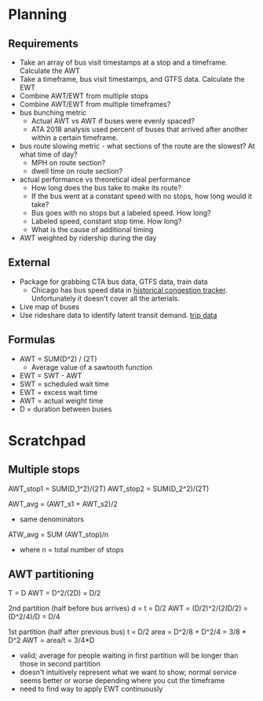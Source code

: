 # Planning
## Requirements
* Take an array of bus visit timestamps at a stop and a timeframe. Calculate the AWT
* Take a timeframe, bus visit timestamps, and GTFS data. Calculate the EWT
* Combine AWT/EWT from multiple stops
* Combine AWT/EWT from multiple timeframes?
* bus bunching metric
    * Actual AWT vs AWT if buses were evenly spaced?
    * ATA 2018 analysis used percent of buses that arrived after another within a certain timeframe.
* bus route slowing metric - what sections of the route are the slowest? At what time of day?
    * MPH on route section?
    * dwell time on route section?
* actual performance vs theoretical ideal performance
    * How long does the bus take to make its route?
    * If the bus went at a constant speed with no stops, how long would it take?
    * Bus goes with no stops but a labeled speed. How long?
    * Labeled speed, constant stop time. How long?
    * What is the cause of additional timing
* AWT weighted by ridership during the day

## External
* Package for grabbing CTA bus data, GTFS data, train data
    * Chicago has bus speed data in [historical congestion tracker](https://data.cityofchicago.org/Transportation/Chicago-Traffic-Tracker-Historical-Congestion-Esti/sxs8-h27x). Unfortunately it doesn't cover all the arterials.
* Live map of buses
* Use rideshare data to identify latent transit demand. [trip data](https://data.cityofchicago.org/Transportation/Transportation-Network-Providers-Trips/m6dm-c72p)


## Formulas
* AWT = SUM(D^2) / (2T)
    * Average value of a sawtooth function
* EWT = SWT - AWT
* SWT = scheduled wait time
* EWT = excess wait time
* AWT = actual weight time
* D = duration between buses

# Scratchpad

## Multiple stops
AWT_stop1 = SUM(D_1^2)/(2T)
AWT_stop2 = SUM(D_2^2)/(2T)

AWT_avg = (AWT_s1 + AWT_s2)/2 
* same denominators

ATW_avg = SUM (AWT_stop)/n
* where n = total number of stops 

## AWT partitioning

T = D
AWT = D^2/(2D) = D/2

2nd partition (half before bus arrives)
d = t = D/2
AWT = (D/2)^2/(2(D/2) = (D^2/4)/D = D/4

1st partition (half after previous bus)
t = D/2
area = D^2/8 + D^2/4 = 3/8 * D^2
AWT = area/t = 3/4*D

* valid; average for people waiting in first partition will be longer than those in second partition
* doesn't intuitively represent what we want to show; normal service seems better or worse depending where you cut the timeframe
* need to find way to apply EWT continuously